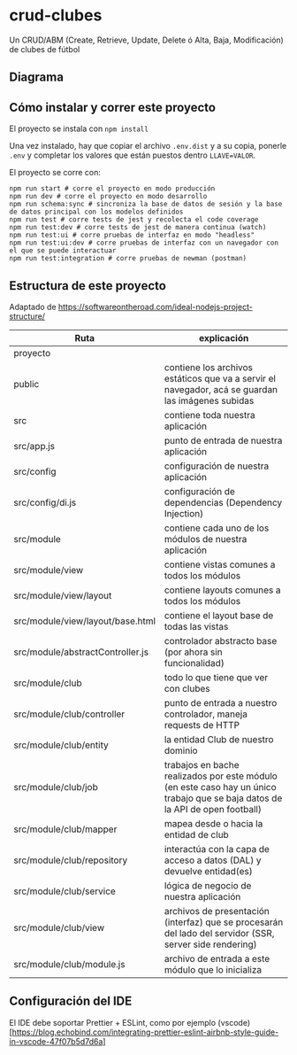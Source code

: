 # crud-clubes

Un CRUD/ABM (Create, Retrieve, Update, Delete ó Alta, Baja, Modificación) de clubes de fútbol

## Diagrama

## Cómo instalar y correr este proyecto

El proyecto se instala con `npm install`

Una vez instalado, hay que copiar el archivo `.env.dist` y a su copia, ponerle `.env` y completar los valores que están puestos dentro `LLAVE=VALOR`.

El proyecto se corre con:

```
npm run start # corre el proyecto en modo producción
npm run dev # corre el proyecto en modo desarrollo
npm run schema:sync # sincroniza la base de datos de sesión y la base de datos principal con los modelos definidos
npm run test # corre tests de jest y recolecta el code coverage
npm run test:dev # corre tests de jest de manera continua (watch)
npm run test:ui # corre pruebas de interfaz en modo "headless"
npm run test:ui:dev # corre pruebas de interfaz con un navegador con el que se puede interactuar
npm run test:integration # corre pruebas de newman (postman)
```

## Estructura de este proyecto

Adaptado de https://softwareontheroad.com/ideal-nodejs-project-structure/

| Ruta                             | explicación                                                                                                                   |
| -------------------------------- | ----------------------------------------------------------------------------------------------------------------------------- |
| proyecto                         |
| public                           | contiene los archivos estáticos que va a servir el navegador, acá se guardan las imágenes subidas                             |
| src                              | contiene toda nuestra aplicación                                                                                              |
| src/app.js                       | punto de entrada de nuestra aplicación                                                                                        |
| src/config                       | configuración de nuestra aplicación                                                                                           |
| src/config/di.js                 | configuración de dependencias (Dependency Injection)                                                                          |
| src/module                       | contiene cada uno de los módulos de nuestra aplicación                                                                        |
| src/module/view                  | contiene vistas comunes a todos los módulos                                                                                   |
| src/module/view/layout           | contiene layouts comunes a todos los módulos                                                                                  |
| src/module/view/layout/base.html | contiene el layout base de todas las vistas                                                                                   |
| src/module/abstractController.js | controlador abstracto base (por ahora sin funcionalidad)                                                                      |
| src/module/club                  | todo lo que tiene que ver con clubes                                                                                          |
| src/module/club/controller       | punto de entrada a nuestro controlador, maneja requests de HTTP                                                               |
| src/module/club/entity           | la entidad Club de nuestro dominio                                                                                            |
| src/module/club/job              | trabajos en bache realizados por este módulo (en este caso hay un único trabajo que se baja datos de la API de open football) |
| src/module/club/mapper           | mapea desde o hacia la entidad de club                                                                                        |
| src/module/club/repository       | interactúa con la capa de acceso a datos (DAL) y devuelve entidad(es)                                                         |
| src/module/club/service          | lógica de negocio de nuestra aplicación                                                                                       |
| src/module/club/view             | archivos de presentación (interfaz) que se procesarán del lado del servidor (SSR, server side rendering)                      |
| src/module/club/module.js        | archivo de entrada a este módulo que lo inicializa                                                                            |

## Configuración del IDE

El IDE debe soportar Prettier + ESLint, como por ejemplo (vscode)[https://blog.echobind.com/integrating-prettier-eslint-airbnb-style-guide-in-vscode-47f07b5d7d6a]
